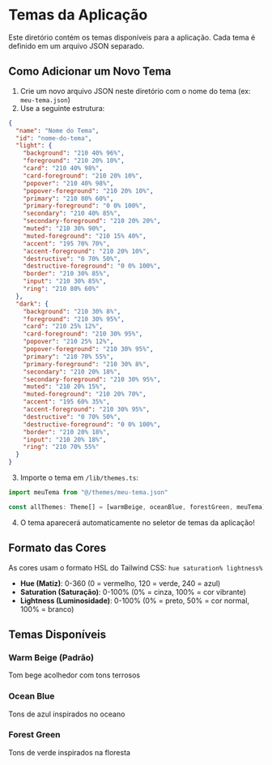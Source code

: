 # Temas da Aplicação

Este diretório contém os temas disponíveis para a aplicação. Cada tema é definido em um arquivo JSON separado.

## Como Adicionar um Novo Tema

1. Crie um novo arquivo JSON neste diretório com o nome do tema (ex: `meu-tema.json`)
2. Use a seguinte estrutura:

```json
{
  "name": "Nome do Tema",
  "id": "nome-do-tema",
  "light": {
    "background": "210 40% 96%",
    "foreground": "210 20% 10%",
    "card": "210 40% 98%",
    "card-foreground": "210 20% 10%",
    "popover": "210 40% 98%",
    "popover-foreground": "210 20% 10%",
    "primary": "210 80% 60%",
    "primary-foreground": "0 0% 100%",
    "secondary": "210 40% 85%",
    "secondary-foreground": "210 20% 20%",
    "muted": "210 30% 90%",
    "muted-foreground": "210 15% 40%",
    "accent": "195 70% 70%",
    "accent-foreground": "210 20% 10%",
    "destructive": "0 70% 50%",
    "destructive-foreground": "0 0% 100%",
    "border": "210 30% 85%",
    "input": "210 30% 85%",
    "ring": "210 80% 60%"
  },
  "dark": {
    "background": "210 30% 8%",
    "foreground": "210 30% 95%",
    "card": "210 25% 12%",
    "card-foreground": "210 30% 95%",
    "popover": "210 25% 12%",
    "popover-foreground": "210 30% 95%",
    "primary": "210 70% 55%",
    "primary-foreground": "210 30% 8%",
    "secondary": "210 20% 18%",
    "secondary-foreground": "210 30% 95%",
    "muted": "210 20% 15%",
    "muted-foreground": "210 20% 70%",
    "accent": "195 60% 35%",
    "accent-foreground": "210 30% 95%",
    "destructive": "0 70% 50%",
    "destructive-foreground": "0 0% 100%",
    "border": "210 20% 18%",
    "input": "210 20% 18%",
    "ring": "210 70% 55%"
  }
}
```

3. Importe o tema em `/lib/themes.ts`:

```typescript
import meuTema from "@/themes/meu-tema.json"

const allThemes: Theme[] = [warmBeige, oceanBlue, forestGreen, meuTema] as Theme[]
```

4. O tema aparecerá automaticamente no seletor de temas da aplicação!

## Formato das Cores

As cores usam o formato HSL do Tailwind CSS: `hue saturation% lightness%`

- **Hue (Matiz)**: 0-360 (0 = vermelho, 120 = verde, 240 = azul)
- **Saturation (Saturação)**: 0-100% (0% = cinza, 100% = cor vibrante)
- **Lightness (Luminosidade)**: 0-100% (0% = preto, 50% = cor normal, 100% = branco)

## Temas Disponíveis

### Warm Beige (Padrão)
Tom bege acolhedor com tons terrosos

### Ocean Blue
Tons de azul inspirados no oceano

### Forest Green
Tons de verde inspirados na floresta
